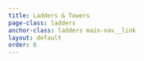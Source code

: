 ```yaml
---
title: Ladders & Towers
page-class: ladders
anchor-class: ladders main-nav__link
layout: default
order: 6
---
```

